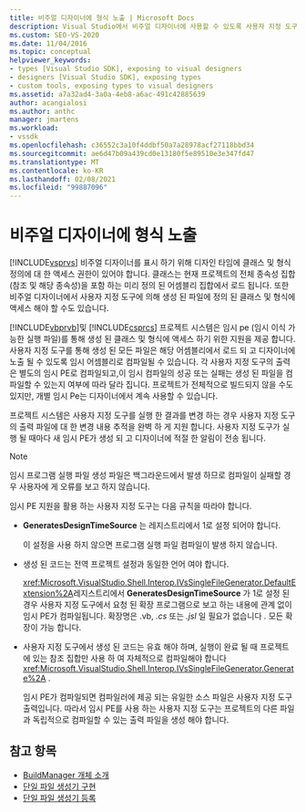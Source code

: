 ```yaml
---
title: 비주얼 디자이너에 형식 노출 | Microsoft Docs
description: Visual Studio에서 비주얼 디자이너에 사용할 수 있도록 사용자 지정 도구의 클래스 및 형식 정의를 포함 하 여 클래스 및 형식 정의를 노출 하는 방법을 알아봅니다.
ms.custom: SEO-VS-2020
ms.date: 11/04/2016
ms.topic: conceptual
helpviewer_keywords:
- types [Visual Studio SDK], exposing to visual designers
- designers [Visual Studio SDK], exposing types
- custom tools, exposing types to visual designers
ms.assetid: a7a32ad4-3a0a-4eb8-a6ac-491c42885639
author: acangialosi
ms.author: anthc
manager: jmartens
ms.workload:
- vssdk
ms.openlocfilehash: c36552c3a10f4ddbf50a7a28978acf27118bbd34
ms.sourcegitcommit: ae6d47b09a439cd0e13180f5e89510e3e347fd47
ms.translationtype: MT
ms.contentlocale: ko-KR
ms.lasthandoff: 02/08/2021
ms.locfileid: "99887096"
---
```

# <a name="expose-types-to-visual-designers"></a>비주얼 디자이너에 형식 노출
[!INCLUDE[vsprvs](../../code-quality/includes/vsprvs_md.md)] 비주얼 디자이너를 표시 하기 위해 디자인 타임에 클래스 및 형식 정의에 대 한 액세스 권한이 있어야 합니다. 클래스는 현재 프로젝트의 전체 종속성 집합 (참조 및 해당 종속성)을 포함 하는 미리 정의 된 어셈블리 집합에서 로드 됩니다. 또한 비주얼 디자이너에서 사용자 지정 도구에 의해 생성 된 파일에 정의 된 클래스 및 형식에 액세스 해야 할 수도 있습니다.

 [!INCLUDE[vbprvb](../../code-quality/includes/vbprvb_md.md)]및 [!INCLUDE[csprcs](../../data-tools/includes/csprcs_md.md)] 프로젝트 시스템은 임시 pe (임시 이식 가능한 실행 파일)를 통해 생성 된 클래스 및 형식에 액세스 하기 위한 지원을 제공 합니다. 사용자 지정 도구를 통해 생성 된 모든 파일은 해당 어셈블리에서 로드 되 고 디자이너에 노출 될 수 있도록 임시 어셈블리로 컴파일될 수 있습니다. 각 사용자 지정 도구의 출력은 별도의 임시 PE로 컴파일되고,이 임시 컴파일의 성공 또는 실패는 생성 된 파일을 컴파일할 수 있는지 여부에 따라 달라 집니다. 프로젝트가 전체적으로 빌드되지 않을 수도 있지만, 개별 임시 Pe는 디자이너에서 계속 사용할 수 있습니다.

 프로젝트 시스템은 사용자 지정 도구를 실행 한 결과를 변경 하는 경우 사용자 지정 도구의 출력 파일에 대 한 변경 내용 추적을 완벽 하 게 지원 합니다. 사용자 지정 도구가 실행 될 때마다 새 임시 PE가 생성 되 고 디자이너에 적절 한 알림이 전송 됩니다.

> [!NOTE]
> 임시 프로그램 실행 파일 생성 파일은 백그라운드에서 발생 하므로 컴파일이 실패할 경우 사용자에 게 오류를 보고 하지 않습니다.

 임시 PE 지원을 활용 하는 사용자 지정 도구는 다음 규칙을 따라야 합니다.

- **GeneratesDesignTimeSource** 는 레지스트리에서 1로 설정 되어야 합니다.

     이 설정을 사용 하지 않으면 프로그램 실행 파일 컴파일이 발생 하지 않습니다.

- 생성 된 코드는 전역 프로젝트 설정과 동일한 언어 여야 합니다.

     <xref:Microsoft.VisualStudio.Shell.Interop.IVsSingleFileGenerator.DefaultExtension%2A>레지스트리에서 **GeneratesDesignTimeSource** 가 1로 설정 된 경우 사용자 지정 도구에서 요청 된 확장 프로그램으로 보고 하는 내용에 관계 없이 임시 PE가 컴파일됩니다. 확장명은 .vb, *.cs* 또는 *.jsl* 일 필요가 없습니다 *.* 모든 확장이 가능 합니다.

- 사용자 지정 도구에서 생성 된 코드는 유효 해야 하며, 실행이 완료 될 때 프로젝트에 있는 참조 집합만 사용 하 여 자체적으로 컴파일해야 합니다 <xref:Microsoft.VisualStudio.Shell.Interop.IVsSingleFileGenerator.Generate%2A> .

     임시 PE가 컴파일되면 컴파일러에 제공 되는 유일한 소스 파일은 사용자 지정 도구 출력입니다. 따라서 임시 PE를 사용 하는 사용자 지정 도구는 프로젝트의 다른 파일과 독립적으로 컴파일할 수 있는 출력 파일을 생성 해야 합니다.

## <a name="see-also"></a>참고 항목
- [BuildManager 개체 소개](/previous-versions/8f9kffa8(v=vs.140))
- [단일 파일 생성기 구현](../../extensibility/internals/implementing-single-file-generators.md)
- [단일 파일 생성기 등록](../../extensibility/internals/registering-single-file-generators.md)